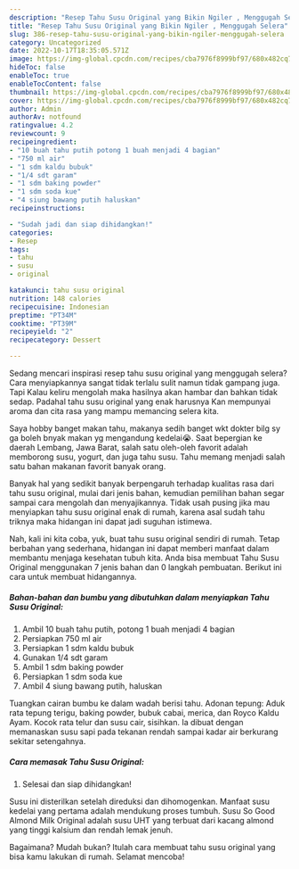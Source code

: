 ```yaml
---
description: "Resep Tahu Susu Original yang Bikin Ngiler , Menggugah Selera"
title: "Resep Tahu Susu Original yang Bikin Ngiler , Menggugah Selera"
slug: 386-resep-tahu-susu-original-yang-bikin-ngiler-menggugah-selera
category: Uncategorized
date: 2022-10-17T18:35:05.571Z
image: https://img-global.cpcdn.com/recipes/cba7976f8999bf97/680x482cq70/tahu-susu-original-foto-resep-utama.jpg
hideToc: false
enableToc: true
enableTocContent: false
thumbnail: https://img-global.cpcdn.com/recipes/cba7976f8999bf97/680x482cq70/tahu-susu-original-foto-resep-utama.jpg
cover: https://img-global.cpcdn.com/recipes/cba7976f8999bf97/680x482cq70/tahu-susu-original-foto-resep-utama.jpg
author: Admin
authorAv: notfound
ratingvalue: 4.2
reviewcount: 9
recipeingredient:
- "10 buah tahu putih potong 1 buah menjadi 4 bagian"
- "750 ml air"
- "1 sdm kaldu bubuk"
- "1/4 sdt garam"
- "1 sdm baking powder"
- "1 sdm soda kue"
- "4 siung bawang putih haluskan"
recipeinstructions:

- "Sudah jadi dan siap dihidangkan!"
categories:
- Resep
tags:
- tahu
- susu
- original

katakunci: tahu susu original 
nutrition: 148 calories
recipecuisine: Indonesian
preptime: "PT34M"
cooktime: "PT39M"
recipeyield: "2"
recipecategory: Dessert

---
```



Sedang mencari inspirasi resep tahu susu original yang menggugah selera? Cara menyiapkannya sangat tidak terlalu sulit namun tidak gampang juga. Tapi Kalau keliru mengolah maka hasilnya akan hambar dan bahkan tidak sedap. Padahal tahu susu original yang enak harusnya Kan mempunyai aroma dan cita rasa yang mampu memancing selera kita.


Saya hobby banget makan tahu, makanya sedih banget wkt dokter bilg sy ga boleh bnyak makan yg mengandung kedelai😭. Saat bepergian ke daerah Lembang, Jawa Barat, salah satu oleh-oleh favorit adalah memborong susu, yogurt, dan juga tahu susu. Tahu memang menjadi salah satu bahan makanan favorit banyak orang.

Banyak hal yang sedikit banyak berpengaruh terhadap kualitas rasa dari tahu susu original, mulai dari jenis bahan, kemudian pemilihan bahan segar sampai cara mengolah dan menyajikannya. Tidak usah pusing jika mau menyiapkan tahu susu original enak di rumah, karena asal sudah tahu triknya maka hidangan ini dapat jadi suguhan istimewa.


Nah, kali ini kita coba, yuk, buat tahu susu original sendiri di rumah. Tetap berbahan yang sederhana, hidangan ini dapat memberi manfaat dalam membantu menjaga kesehatan tubuh kita. Anda bisa membuat Tahu Susu Original menggunakan 7 jenis bahan dan 0 langkah pembuatan. Berikut ini cara untuk membuat hidangannya.

<!--inarticleads1-->

##### Bahan-bahan dan bumbu yang dibutuhkan dalam menyiapkan Tahu Susu Original:

1. Ambil 10 buah tahu putih, potong 1 buah menjadi 4 bagian
1. Persiapkan 750 ml air
1. Persiapkan 1 sdm kaldu bubuk
1. Gunakan 1/4 sdt garam
1. Ambil 1 sdm baking powder
1. Persiapkan 1 sdm soda kue
1. Ambil 4 siung bawang putih, haluskan


Tuangkan cairan bumbu ke dalam wadah berisi tahu. Adonan tepung: Aduk rata tepung terigu, baking powder, bubuk cabai, merica, dan Royco Kaldu Ayam. Kocok rata telur dan susu cair, sisihkan. Ia dibuat dengan memanaskan susu sapi pada tekanan rendah sampai kadar air berkurang sekitar setengahnya. 

<!--inarticleads2-->

##### Cara memasak Tahu Susu Original:


1. Selesai dan siap dihidangkan!

Susu ini disterilkan setelah direduksi dan dihomogenkan. Manfaat susu kedelai yang pertama adalah mendukung proses tumbuh. Susu So Good Almond Milk Original adalah susu UHT yang terbuat dari kacang almond yang tinggi kalsium dan rendah lemak jenuh. 

Bagaimana? Mudah bukan? Itulah cara membuat tahu susu original yang bisa kamu lakukan di rumah. Selamat mencoba!

